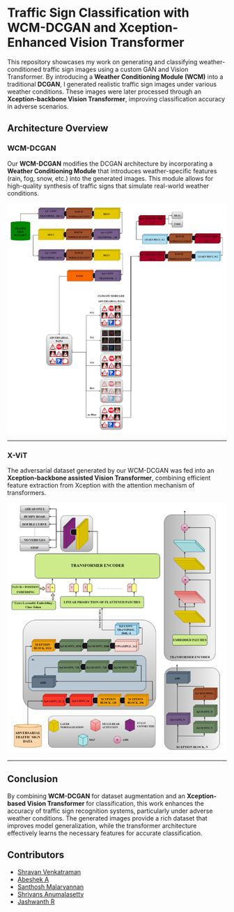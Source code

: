 # Traffic Sign Classification with WCM-DCGAN and Xception-Enhanced Vision Transformer

This repository showcases my work on generating and classifying weather-conditioned traffic sign images using a custom GAN and Vision Transformer. By introducing a **Weather Conditioning Module (WCM)** into a traditional **DCGAN**, I generated realistic traffic sign images under various weather conditions. These images were later processed through an **Xception-backbone Vision Transformer**, improving classification accuracy in adverse scenarios.

## Architecture Overview

### WCM-DCGAN
Our **WCM-DCGAN** modifies the DCGAN architecture by incorporating a **Weather Conditioning Module** that introduces weather-specific features (rain, fog, snow, etc.) into the generated images. This module allows for high-quality synthesis of traffic signs that simulate real-world weather conditions.

<p align="center">
  <img src="https://github.com/shravan-18/Traffic-Sign-Detection/blob/main/Results/Architecture%20Diagrams/GAN-Architecture.png" width="600"/>
</p>

---

### X-ViT
The adversarial dataset generated by our WCM-DCGAN was fed into an **Xception-backbone assisted Vision Transformer**, combining efficient feature extraction from Xception with the attention mechanism of transformers.

<p align="center">
  <img src="https://github.com/shravan-18/Traffic-Sign-Detection/blob/main/Results/Architecture%20Diagrams/Classification-Architecture.png" alt="Xception Vision Transformer Architecture" width="600"/>
</p>

---

## Conclusion
By combining **WCM-DCGAN** for dataset augmentation and an **Xception-based Vision Transformer** for classification, this work enhances the accuracy of traffic sign recognition systems, particularly under adverse weather conditions. The generated images provide a rich dataset that improves model generalization, while the transformer architecture effectively learns the necessary features for accurate classification.

## Contributors

- [Shravan Venkatraman](https://github.com/member1)
- [Abeshek A](https://github.com/member2)
- [Santhosh Malarvannan](https://github.com/member3)
- [Shriyans Anumalasetty](https://github.com/member4)
- [Jashwanth R](https://github.com/member5)
